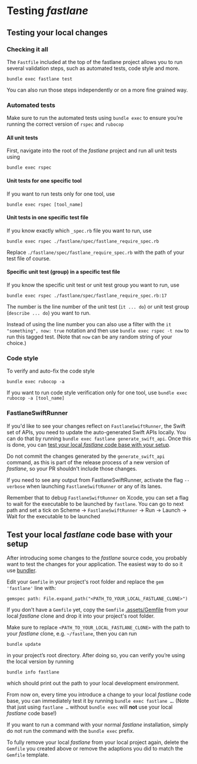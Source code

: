 # Testing _fastlane_

## Testing your local changes

### Checking it all

The `Fastfile` included at the top of the fastlane project allows you to run several validation steps, such as automated tests, code style and more.

```
bundle exec fastlane test
```

You can also run those steps independently or on a more fine grained way.

### Automated tests

Make sure to run the automated tests using `bundle exec` to ensure you’re running the correct version of `rspec` and `rubocop`

#### All unit tests

First, navigate into the root of the _fastlane_ project and run all unit tests using

```
bundle exec rspec
```

#### Unit tests for one specific tool

If you want to run tests only for one tool, use

```
bundle exec rspec [tool_name]
```

#### Unit tests in one specific test file

If you know exactly which `_spec.rb` file you want to run, use

```
bundle exec rspec ./fastlane/spec/fastlane_require_spec.rb
```

Replace `./fastlane/spec/fastlane_require_spec.rb` with the path of your test file of course.

#### Specific unit test (group) in a specific test file

If you know the specific unit test or unit test group you want to run, use

```
bundle exec rspec ./fastlane/spec/fastlane_require_spec.rb:17
```

The number is the line number of the unit test (`it ... do`) or unit test group (`describe ... do`) you want to run.

Instead of using the line number you can also use a filter with the `it "something", now: true` notation and then use `bundle exec rspec -t now` to run this tagged test. (Note that `now` can be any random string of your choice.)

### Code style

To verify and auto-fix the code style

```
bundle exec rubocop -a
```

If you want to run code style verification only for one tool, use `bundle exec rubocop -a [tool_name]`

### FastlaneSwiftRunner

If you'd like to see your changes reflect on `FastlaneSwiftRunner`, the Swift set of APIs, you need to update the auto-generated Swift APIs locally. You can do that by running `bundle exec fastlane generate_swift_api`. Once this is done, you can [test your local _fastlane_ code base with your setup](#test-your-local-fastlane-code-base-with-your-setup).

Do not commit the changes generated by the `generate_swift_api` command, as this is part of the release process of a new version of _fastlane_, so your PR shouldn't include those changes.

If you need to see any output from FastlaneSwiftRunner, activate the flag `--verbose` when launching `FastlaneSwiftRunner` or any of its lanes.

Remember that to debug `FastlaneSwiftRunner` on Xcode, you can set a flag to wait for the executable to be launched by `fastlane`. You can go to next path and set a tick on Scheme -> `FastlaneSwiftRunner` -> Run -> Launch -> Wait for the executable to be launched

<!-- Make sure that this section is the same as the one in `ToolsAndDebugging.md` -->

## Test your local _fastlane_ code base with your setup

After introducing some changes to the _fastlane_ source code, you probably want to test the changes for your application. The easiest way to do so it use [bundler](https://bundler.io/).

Edit your `Gemfile` in your project's root folder and replace the `gem 'fastlane'` line with:

```
gemspec path: File.expand_path("<PATH_TO_YOUR_LOCAL_FASTLANE_CLONE>")
```

If you don't have a `Gemfile` yet, copy the `Gemfile` [.assets/Gemfile](.assets/Gemfile) from your local _fastlane_ clone and drop it into your project's root folder.

Make sure to replace `<PATH_TO_YOUR_LOCAL_FASTLANE_CLONE>` with the path to your _fastlane_ clone, e.g. `~/fastlane`, then you can run

```
bundle update
```

in your project’s root directory. After doing so, you can verify you’re using the local version by running

```
bundle info fastlane
```

which should print out the path to your local development environment.

From now on, every time you introduce a change to your local _fastlane_ code base, you can immediately test it by running `bundle exec fastlane …`. (Note that just using `fastlane …` without `bundle exec` will **not** use your local _fastlane_ code base!)

If you want to run a command with your normal _fastlane_ installation, simply do not run the command with the `bundle exec` prefix.

To fully remove your local _fastlane_ from your local project again, delete the `Gemfile` you created above or remove the adaptions you did to match the `Gemfile` template.
